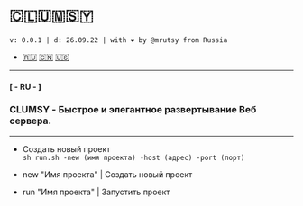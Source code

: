 # 🇨​​​​​🇱​​​​​🇺​​​​​🇲​​​​​🇸​​​​​🇾​​​​​
```
v: 0.0.1 | d: 26.09.22 | with ❤ by @mrutsy from Russia
```
- [🇷🇺](#ru) [🇨🇳](#cn) [🇺🇸](#ru)
___

#### <a name="ru">[ - RU - ]</a>
### CLUMSY - Быстрое и элегантное развертывание Веб сервера.

---

- Создать новый проект <br>
```sh run.sh -new (имя проекта) -host (адрес) -port (порт)```

- new "Имя проекта" | Создать новый проект <br>
- run "Имя проекта" | Запустить проект